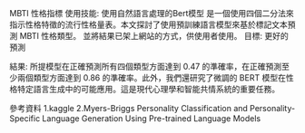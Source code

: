MBTI 性格指標
使用技能:
使用自然語言處理的Bert模型
是一個使用四個二分法來指示性格特徵的流行性格量表。本文探討了使用預訓練語言模型來基於標記文本預測 MBTI 性格類型。
並將結果已架上網站的方式，供使用者使用。
目標:
更好的預測

結果:
所提模型在正確預測所有四個類型方面達到 0.47 的準確率，在正確預測至少兩個類型方面達到 0.86 的準確率。此外，我們還研究了微調的 BERT 模型在性格特定語言生成中的可能應用。這是現代心理學和智能共情系統的重要任務。


參考資料
1.kaggle
2.Myers-Briggs Personality Classification and Personality-Specific Language Generation Using Pre-trained Language Models
